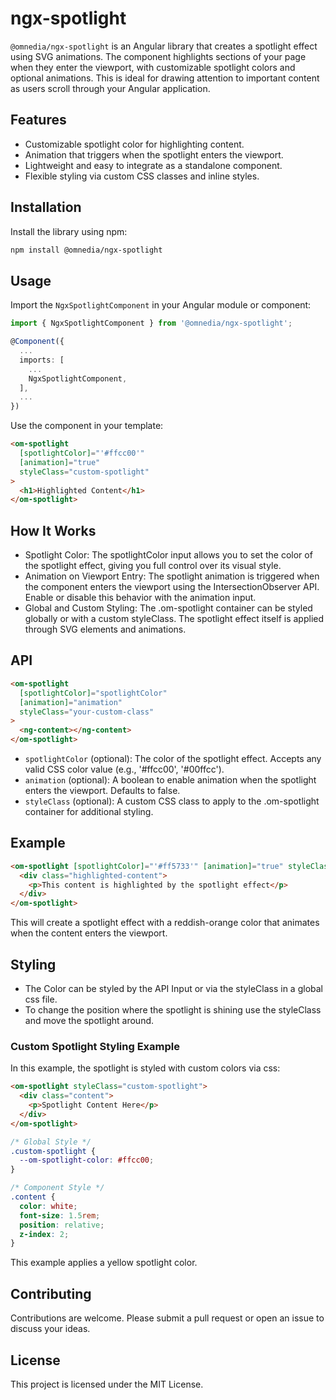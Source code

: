 # ngx-spotlight

`@omnedia/ngx-spotlight` is an Angular library that creates a spotlight effect using SVG animations. The component highlights sections of your page when they enter the viewport, with customizable spotlight colors and optional animations. This is ideal for drawing attention to important content as users scroll through your Angular application.

## Features

- Customizable spotlight color for highlighting content.
- Animation that triggers when the spotlight enters the viewport.
- Lightweight and easy to integrate as a standalone component.
- Flexible styling via custom CSS classes and inline styles.

## Installation

Install the library using npm:

```bash
npm install @omnedia/ngx-spotlight
```

## Usage

Import the `NgxSpotlightComponent` in your Angular module or component:

```typescript
import { NgxSpotlightComponent } from '@omnedia/ngx-spotlight';

@Component({
  ...
  imports: [
    ...
    NgxSpotlightComponent,
  ],
  ...
})
```

Use the component in your template:

```html
<om-spotlight
  [spotlightColor]="'#ffcc00'"
  [animation]="true"
  styleClass="custom-spotlight"
>
  <h1>Highlighted Content</h1>
</om-spotlight>
```

## How It Works

- Spotlight Color: The spotlightColor input allows you to set the color of the spotlight effect, giving you full control over its visual style.
- Animation on Viewport Entry: The spotlight animation is triggered when the component enters the viewport using the IntersectionObserver API. Enable or disable this behavior with the animation input.
- Global and Custom Styling: The .om-spotlight container can be styled globally or with a custom styleClass. The spotlight effect itself is applied through SVG elements and animations.

## API

```html
<om-spotlight
  [spotlightColor]="spotlightColor"
  [animation]="animation"
  styleClass="your-custom-class"
>
  <ng-content></ng-content>
</om-spotlight>
```

- `spotlightColor` (optional): The color of the spotlight effect. Accepts any valid CSS color value (e.g., '#ffcc00', '#00ffcc').
- `animation` (optional): A boolean to enable animation when the spotlight enters the viewport. Defaults to false.
- `styleClass` (optional): A custom CSS class to apply to the .om-spotlight container for additional styling.

## Example

```html
<om-spotlight [spotlightColor]="'#ff5733'" [animation]="true" styleClass="spotlight-container">
  <div class="highlighted-content">
    <p>This content is highlighted by the spotlight effect</p>
  </div>
</om-spotlight>
```

This will create a spotlight effect with a reddish-orange color that animates when the content enters the viewport.

## Styling
- The Color can be styled by the API Input or via the styleClass in a global css file.
- To change the position where the spotlight is shining use the styleClass and move the spotlight around.

### Custom Spotlight Styling Example

In this example, the spotlight is styled with custom colors via css:

```html
<om-spotlight styleClass="custom-spotlight">
  <div class="content">
    <p>Spotlight Content Here</p>
  </div>
</om-spotlight>
```

```css
/* Global Style */
.custom-spotlight {
  --om-spotlight-color: #ffcc00;
}

/* Component Style */
.content {
  color: white;
  font-size: 1.5rem;
  position: relative;
  z-index: 2;
}
```

This example applies a yellow spotlight color.

## Contributing

Contributions are welcome. Please submit a pull request or open an issue to discuss your ideas.

## License

This project is licensed under the MIT License.